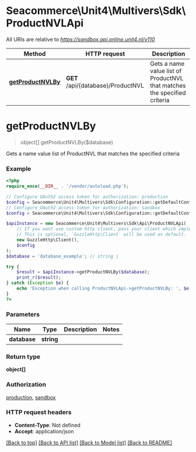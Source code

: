 # Seacommerce\Unit4\Multivers\Sdk\ProductNVLApi

All URIs are relative to *https://sandbox.api.online.unit4.nl/v110*

Method | HTTP request | Description
------------- | ------------- | -------------
[**getProductNVLBy**](ProductNVLApi.md#getProductNVLBy) | **GET** /api/{database}/ProductNVL | Gets a name value list of ProductNVL that matches the specified criteria


# **getProductNVLBy**
> object[] getProductNVLBy($database)

Gets a name value list of ProductNVL that matches the specified criteria

### Example
```php
<?php
require_once(__DIR__ . '/vendor/autoload.php');

// Configure OAuth2 access token for authorization: production
$config = Seacommerce\Unit4\Multivers\Sdk\Configuration::getDefaultConfiguration()->setAccessToken('YOUR_ACCESS_TOKEN');
// Configure OAuth2 access token for authorization: sandbox
$config = Seacommerce\Unit4\Multivers\Sdk\Configuration::getDefaultConfiguration()->setAccessToken('YOUR_ACCESS_TOKEN');

$apiInstance = new Seacommerce\Unit4\Multivers\Sdk\Api\ProductNVLApi(
    // If you want use custom http client, pass your client which implements `GuzzleHttp\ClientInterface`.
    // This is optional, `GuzzleHttp\Client` will be used as default.
    new GuzzleHttp\Client(),
    $config
);
$database = 'database_example'; // string | 

try {
    $result = $apiInstance->getProductNVLBy($database);
    print_r($result);
} catch (Exception $e) {
    echo 'Exception when calling ProductNVLApi->getProductNVLBy: ', $e->getMessage(), PHP_EOL;
}
?>
```

### Parameters

Name | Type | Description  | Notes
------------- | ------------- | ------------- | -------------
 **database** | **string**|  |

### Return type

**object[]**

### Authorization

[production](../../README.md#production), [sandbox](../../README.md#sandbox)

### HTTP request headers

 - **Content-Type**: Not defined
 - **Accept**: application/json

[[Back to top]](#) [[Back to API list]](../../README.md#documentation-for-api-endpoints) [[Back to Model list]](../../README.md#documentation-for-models) [[Back to README]](../../README.md)

